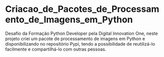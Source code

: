 # Criacao_de_Pacotes_de_Processamento_de_Imagens_em_Python
Desafio da Formação Python Developer pela Digital Innovation One, neste projeto criei um pacote de processamento de imagens em Python e disponibilizando no repositório Pypi, tendo a possibilidade de reutilizá-lo facilmente e compartilhá-lo com outras pessoas. 

